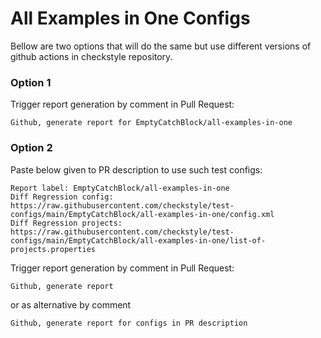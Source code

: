 # All Examples in One Configs

Bellow are two options that will do the same but use different versions
of github actions in checkstyle repository.


### Option 1
Trigger report generation by comment in Pull Request:
```
Github, generate report for EmptyCatchBlock/all-examples-in-one
```

### Option 2

Paste below given to PR description to use such test configs:
```
Report label: EmptyCatchBlock/all-examples-in-one
Diff Regression config: https://raw.githubusercontent.com/checkstyle/test-configs/main/EmptyCatchBlock/all-examples-in-one/config.xml
Diff Regression projects: https://raw.githubusercontent.com/checkstyle/test-configs/main/EmptyCatchBlock/all-examples-in-one/list-of-projects.properties
```

Trigger report generation by comment in Pull Request:
```
Github, generate report
```
or as alternative by comment
```
Github, generate report for configs in PR description
```
